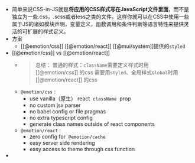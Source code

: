 - 简单来说CSS-in-JS就是**将应用的CSS样式写在JavaScript文件里面**，而不是独立为一些.css，.scss或者less之类的文件，这样你就可以在CSS中使用一些属于JS的诸如模块声明，变量定义，函数调用和条件判断等语言特性来提供灵活的可扩展的样式定义。
- 方案
	- [[@emotion/css]]
	  [[@emotion/react]]
	  [[@mui/system]]提供的`styled`
- [[@emotion/css]] vs [[@emotion/react]]
	- > 总结：
	  普通的样式：`className`需要定义样式时用 [[@emotion/css]] 的css
	  需要用`styled`、全局样式`Global`时用 [[@emotion/react]] 的css
	- `@emotion/css` :
		- use vanilla（原生） react  `className`  prop
		- no custom jsx parser
		- no babel config or file pragmas
		- no extra typescript config
		- generate class names outside of react components
	- `@emotion/react` :
		- zero config for  `@emotion/cache`
		- easy server side rendering
		- easy access to theme through css function
-